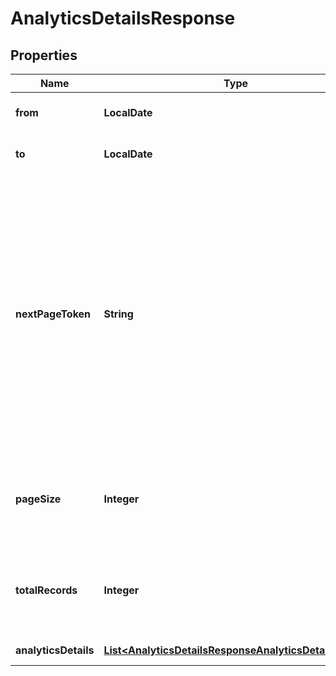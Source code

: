 

# AnalyticsDetailsResponse


## Properties

| Name | Type | Description | Notes |
|------------ | ------------- | ------------- | -------------|
|**from** | **LocalDate** | The queried start date |  [optional] |
|**to** | **LocalDate** | The queried end date. |  [optional] |
|**nextPageToken** | **String** | The next page token is used to paginate through large result sets. A next page token will be returned whenever the set of available results exceeds the current page size. The expiration period for this token is 15 minutes. |  [optional] |
|**pageSize** | **Integer** | The number of records returned within a single API call. |  [optional] |
|**totalRecords** | **Integer** | The total number of all the records available across pages. |  [optional] |
|**analyticsDetails** | [**List&lt;AnalyticsDetailsResponseAnalyticsDetailsInner&gt;**](AnalyticsDetailsResponseAnalyticsDetailsInner.md) | Analytics Detail. |  [optional] |




